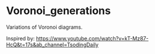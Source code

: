 # Voronoi_generations
Variations of Voronoi diagrams.

Inspired by:
https://www.youtube.com/watch?v=kT-Mz87-HcQ&t=17s&ab_channel=TsodingDaily
